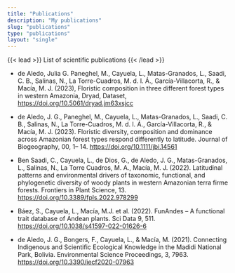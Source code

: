 ```yaml
---
title: "Publications"
description: "My publications"
slug: "publications"
type: "publications"
layout: "single"
---
```


{{< lead >}}
List of scientific publications
{{< /lead >}}

- de Aledo, Julia G. Paneghel, M., Cayuela, L., Matas-Granados, L., Saadi, C. B., Salinas, N., La Torre-Cuadros, M. d. l. Á., García-Villacorta, R., & Macía, M. J. (2023), Floristic composition in three different forest types in western Amazonia, Dryad, Dataset, https://doi.org/10.5061/dryad.jm63xsjcc

-  de Aledo, J. G., Paneghel, M., Cayuela, L., Matas-Granados, L., Saadi, C. B., Salinas, N., La Torre-Cuadros, M. d. l. Á., García-Villacorta, R., & Macía, M. J. (2023). Floristic diversity, composition and dominance across Amazonian forest types respond differently to latitude. Journal of Biogeography, 00, 1– 14. https://doi.org/10.1111/jbi.14561 

- Ben Saadi, C., Cayuela, L., de Dios, G., de Aledo, J. G., Matas-Granados, L., Salinas, N., La Torre Cuadros, M. A., Macía, M. J. (2022). Latitudinal patterns and environmental drivers of taxonomic, functional, and phylogenetic diversity of woody plants in western Amazonian terra firme forests. Frontiers in Plant Science, 13. https://doi.org/10.3389/fpls.2022.978299

- Báez, S., Cayuela, L., Macía, M.J. et al. (2022). FunAndes – A functional trait database of Andean plants. Sci Data 9, 511. https://doi.org/10.1038/s41597-022-01626-6

- de Aledo, J. G., Bongers, F., Cayuela, L., & Macía, M. (2021). Connecting Indigenous and Scientific Ecological Knowledge in the Madidi National Park, Bolivia. Environmental Science Proceedings, 3, 7963. https://doi.org/10.3390/iecf2020-07963


